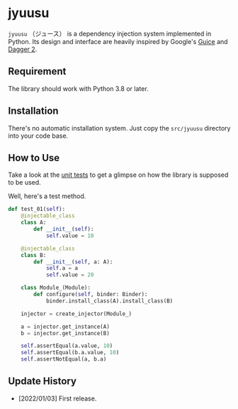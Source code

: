 # jyuusu

`jyuusu` （ジュース） is a dependency injection system implemented in Python. Its design and interface are heavily inspired by Google's [Guice](https://github.com/google/guice) and [Dagger 2](https://dagger.dev/).

## Requirement

The library should work with Python 3.8 or later.

## Installation

There's no automatic installation system. Just copy the `src/jyuusu` directory into your code base.

## How to Use

Take a look at the [unit tests](src/jyuusu/binder_test.py) to get a glimpse on how the library is supposed to be used. 

Well, here's a test method.

```python
def test_01(self):
    @injectable_class
    class A:
        def __init__(self):
            self.value = 10

    @injectable_class
    class B:
        def __init__(self, a: A):
            self.a = a
            self.value = 20

    class Module_(Module):
        def configure(self, binder: Binder):
            binder.install_class(A).install_class(B)

    injector = create_injector(Module_)

    a = injector.get_instance(A)
    b = injector.get_instance(B)

    self.assertEqual(a.value, 10)
    self.assertEqual(b.a.value, 10)
    self.assertNotEqual(a, b.a)
```

## Update History

* [2022/01/03] First release.
